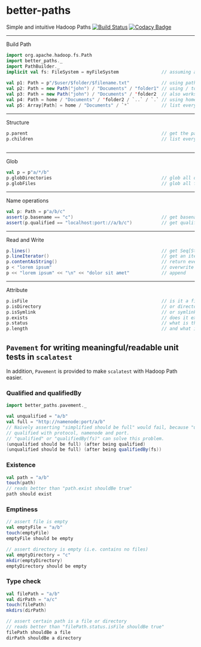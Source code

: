 # better-paths
Simple and intuitive Hadoop Paths
[![Build Status](https://travis-ci.org/kchenphy/better-paths.svg?branch=master)](https://travis-ci.org/kchenphy/better-paths)
[![Codacy Badge](https://api.codacy.com/project/badge/Grade/f54f8123f54c4426ba6bf32afd483604)](https://www.codacy.com/app/kchenphy/better-paths?utm_source=github.com&amp;utm_medium=referral&amp;utm_content=kchenphy/better-paths&amp;utm_campaign=Badge_Grade)

-------
Build Path

```scala                                                          
import org.apache.hadoop.fs.Path                          
import better_paths._                                     
import PathBuilder._                                      
implicit val fs: FileSystem = myFileSystem                // assuming an implicit file system defined
                                                          
val p1: Path = p"/$user/$folder/$filename.txt"            // using path interpolator
val p2: Path = new Path("john") / "Documents" / "folder1" // using / to build path
val p3: Path = new Path("john") / "Documents" / 'folder2  // also works with symbol 
val p4: Path = home / "Documents" / 'folder2 / `..` / `.` // using home, . and ..
val p5: Array[Path] = home / "Documents" / `*`            // list every path
```                                                       
                                                          
-------                                                   
Structure                                                 
                                                          
```scala                                                  
p.parent                                                  // get the parent
p.children                                                // list every path under p, same as p / `*`
                                                          
```                                                       
                                                          
-------                                                   
Glob                                                      
                                                          
```scala                                                  
val p = p"a/*/b"                                          
p.globDirectories                                         // glob all directories
p.globFiles                                               // glob all files
```                                                       
                                                          
-------                                                   
Name operations                                           
                                                          
```scala                                                  
val p: Path = p"a/b/c"                                    
assert(p.basename == "c")                                 // get basename
assert(p.qualified == "localhost:port://a/b/c")           // get qualified by filesystem
```                                                       
                                                          
                                                          
-------                                                   
Read and Write                                            
                                                          
```scala                                                  
p.lines()                                                 // get Seq[String] for all lines
p.lineIterator()                                          // get an iterator of String
p.contentAsString()                                       // return everything concatenated
p < "lorem ipsum"                                         // overwrite
p << "lorem ipsum" << "\n" << "dolor sit amet"            // append
```                                                       
                                                          
                                                          
------                                                    
Attribute                                                 
```scala                                                  
p.isFile                                                  // is it a file
p.isDirectory                                             // or directory
p.isSymlink                                               // or symlink?
p.exists                                                  // does it exist?
p.status                                                  // what is the FileStatus?
p.length                                                  // and what is the length?
```

## `Pavement` for writing meaningful/readable unit tests in `scalatest`
In addition, `Pavement` is provided to make `scalatest` with Hadoop Path easier.

### Qualified and qualifiedBy
```scala
import better_paths.pavement._

val unqualified = "a/b"
val full = "http://namenode:port/a/b"
// Naively asserting "simplified should be full" would fail, because "unqualified" is not 
// qualified with protocol, namenode and port.
// "qualified" or "qualifiedBy(fs)" can solve this problem.  
(unqualified should be full) (after being qualified)
(unqualified should be full) (after being qualifiedBy(fs))
```

### Existence
```scala
val path = "a/b"
touch(path)
// reads better than "path.exist shouldBe true"
path should exist
```

### Emptiness
```scala
// assert file is empty
val emptyFile = "a/b"
touch(emptyFile)
emptyFile should be empty

// assert directory is empty (i.e. contains no files)
val emptyDirectory = "c"
mkdir(emptyDirectory)
emptyDirectory should be empty
```

### Type check
```scala
val filePath = "a/b"
val dirPath = "a/c"
touch(filePath)
mkdirs(dirPath)

// assert certain path is a file or directory
// reads better than "filePath.status.isFile shouldBe true"
filePath shouldBe a file
dirPath shouldBe a directory
```
